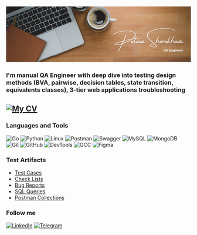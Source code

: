 [![Header](https://github.com/NeFloka/NeFloka/blob/main/assets/Brown%20Wood%20Minimalist%20Profile%20LinkedIn%20Banner%20(2).png)](https://github.com/NeFloka/NeFloka/blob/main/assets/Brown%20Wood%20Minimalist%20Profile%20LinkedIn%20Banner%20(2).png)

### I'm manual QA Engineer with deep dive into testing design methods (BVA, pairwise, decision tables, state transition, equivalents classes), 3-tier web applications troubleshooting

## [![My CV](https://img.shields.io/badge/My_CV-FFFFFF?style=plastic&logo=About.me)](https://drive.google.com/file/d/19DwK7TYxlL5zuNM_RU3vrdwopSn8VR_v/view?usp=drive_link)

### Languages and Tools
![Go](https://img.shields.io/badge/Go-FFFFFF?logo=go&style=plastic)
![Python](https://img.shields.io/badge/Python-FFFFFF?logo=Python&style=plastic)
![Linux](https://img.shields.io/badge/Linux-FFFFFF?logo=Linux&style=plastic)
![Postman](https://img.shields.io/badge/Postman-FFFFFF?logo=Postman&style=plastic)
![Swagger](https://img.shields.io/badge/Swagger-FFFFFF?logo=Swagger&style=plastic)
![MySQL](https://img.shields.io/badge/MySQL-FFFFFF?logo=MySQL&style=plastic)
![MongoDB](https://img.shields.io/badge/MongoDB-FFFFFF?logo=MongoDB&style=plastic)
![Git](https://img.shields.io/badge/Git-FFFFFF?logo=Git&style=plastic)
![GitHub](https://img.shields.io/badge/GitHub-FFFFFF?logo=githubactions&style=plastic)
![DevTools](https://img.shields.io/badge/DevTools-FFFFFF?logo=googlechrome&style=plastic)
![GCC](https://img.shields.io/badge/GCC-FFFFFF?logo=google&style=plastic)
![Figma](https://img.shields.io/badge/Figma-FFFFFF?logo=Figma&style=plastic)

### Test Artifacts
- [Test Cases](https://drive.google.com/drive/folders/1fBLxtMeoEJC6TsQSHYy0iI4ahFZ6Qa3S?usp=drive_link)
- [Check Lists](https://drive.google.com/drive/folders/1fBLxtMeoEJC6TsQSHYy0iI4ahFZ6Qa3S?usp=drive_link)
- [Bug Reports](https://drive.google.com/drive/folders/1fBLxtMeoEJC6TsQSHYy0iI4ahFZ6Qa3S?usp=drive_link)
- [SQL Queries](https://drive.google.com/drive/folders/1fBLxtMeoEJC6TsQSHYy0iI4ahFZ6Qa3S?usp=drive_link)
- [Postman Collections](https://drive.google.com/drive/folders/1fBLxtMeoEJC6TsQSHYy0iI4ahFZ6Qa3S?usp=drive_link)

### Follow me
[![LinkedIn](https://img.shields.io/badge/LinkedIn-2172D2?logo=LinkedIn&style=plastic)](https://www.linkedin.com/in/polina-shorokhova/)
[![Telegram](https://img.shields.io/badge/Telegram-FFFFFF?logo=Telegram&style=plastic)](https://t.me/NeFloka)


[def]: https://drive.google.com/file/d/19DwK7TYxlL5zuNM_RU3vrdwopSn8VR_v/view?usp=sharing